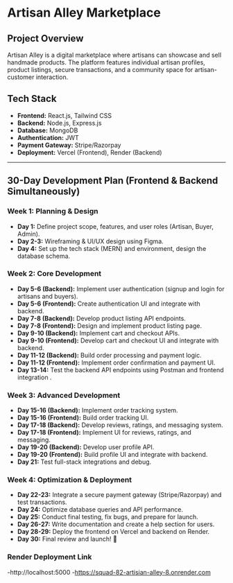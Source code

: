 # Artisan Alley Marketplace

## Project Overview
Artisan Alley is a digital marketplace where artisans can showcase and sell handmade products. The platform features individual artisan profiles, product listings, secure transactions, and a community space for artisan-customer interaction.

## Tech Stack
- **Frontend:** React.js, Tailwind CSS
- **Backend:** Node.js, Express.js
- **Database:** MongoDB
- **Authentication:** JWT
- **Payment Gateway:** Stripe/Razorpay
- **Deployment:** Vercel (Frontend), Render (Backend)

---

## 30-Day Development Plan (Frontend & Backend Simultaneously)

### **Week 1: Planning & Design**
- **Day 1:** Define project scope, features, and user roles (Artisan, Buyer, Admin).
- **Day 2-3:** Wireframing & UI/UX design using Figma.
- **Day 4:** Set up the tech stack (MERN) and environment, design the database schema.

### **Week 2: Core Development**
- **Day 5-6 (Backend):** Implement user authentication (signup and login for artisans and buyers).
- **Day 5-6 (Frontend):** Create authentication UI and integrate with backend.
- **Day 7-8 (Backend):** Develop product listing API endpoints.
- **Day 7-8 (Frontend):** Design and implement product listing page.
- **Day 9-10 (Backend):** Implement cart and checkout APIs.
- **Day 9-10 (Frontend):** Develop cart and checkout UI and integrate with backend.
- **Day 11-12 (Backend):** Build order processing and payment logic.
- **Day 11-12 (Frontend):** Implement order confirmation and payment UI.
- **Day 13-14:** Test the backend API endpoints using Postman and frontend integration .

### **Week 3: Advanced Development**
- **Day 15-16 (Backend):** Implement order tracking system.
- **Day 15-16 (Frontend):** Build order tracking UI.
- **Day 17-18 (Backend):** Develop reviews, ratings, and messaging system.
- **Day 17-18 (Frontend):** Implement UI for reviews, ratings, and messaging.
- **Day 19-20 (Backend):** Develop user profile API.
- **Day 19-20 (Frontend):** Build profile UI and integrate with backend.
- **Day 21:** Test full-stack integrations and debug.

### **Week 4: Optimization & Deployment**
- **Day 22-23:** Integrate a secure payment gateway (Stripe/Razorpay) and test transactions.
- **Day 24:** Optimize database queries and API performance.
- **Day 25:** Conduct final testing, fix bugs, and prepare for launch.
- **Day 26-27:** Write documentation and create a help section for users.
- **Day 28-29:** Deploy the frontend on Vercel and backend on Render.
- **Day 30:** Final review and launch! 🚀

### **Render Deployment Link**
-http://localhost:5000
-https://squad-82-artisian-alley-8.onrender.com